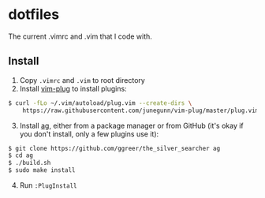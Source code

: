 # dotfiles

The current .vimrc and .vim that I code with.

## Install

1. Copy `.vimrc` and `.vim` to root directory
2. Install [vim-plug](https://github.com/junegunn/vim-plug) to install plugins:

  ```sh
  $ curl -fLo ~/.vim/autoload/plug.vim --create-dirs \
      https://raw.githubusercontent.com/junegunn/vim-plug/master/plug.vim
  ```

3. Install [ag](https://github.com/ggreer/the_silver_searcher), either from a package manager or from GitHub (it's okay if you don't install, only a few plugins use it):

  ```sh
  $ git clone https://github.com/ggreer/the_silver_searcher ag
  $ cd ag
  $ ./build.sh
  $ sudo make install
  ```

4. Run `:PlugInstall`
